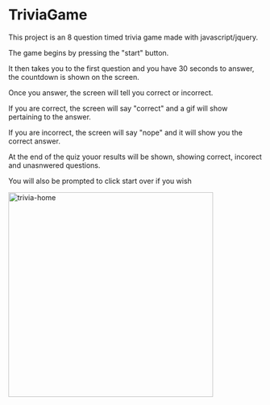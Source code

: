 # TriviaGame


This project is an 8 question timed trivia game made with javascript/jquery.

The game begins by pressing the "start" button.

It then takes you to the first question and you have 30 seconds to answer, the countdown is shown on the screen.

Once you answer, the screen will tell you correct or incorrect.

If you are correct, the screen will say "correct" and a gif will show pertaining to the answer.

If you are incorrect, the screen will say "nope" and it will show you the correct answer.

At the end of the quiz youor results will be shown, showing correct, incorect and unasnwered questions. 

You will also be prompted to click start over if you wish 

<img width="406" alt="trivia-home" src="https://user-images.githubusercontent.com/44249106/50936522-a2e13080-1435-11e9-91d6-0c95720a9a02.PNG">





